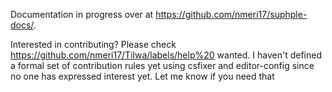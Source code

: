 Documentation in progress over at https://github.com/nmeri17/suphple-docs/.

Interested in contributing? 
Please check https://github.com/nmeri17/Tilwa/labels/help%20 wanted. I haven't defined a formal set of contribution rules yet using csfixer and editor-config since no one has expressed interest yet. Let me know if you need that
